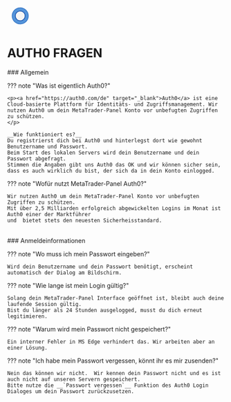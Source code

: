 
<a href="../.." title="MetaTrader-Panel" aria-label="MetaTrader-Panel">
<svg class="mobile_only" width="60" height="60" viewbox="0 0 40 40" xmlns="http://www.w3.org/2000/svg">
  <circle cx="20" cy="20" fill="none" r="12" stroke="#1750AC" stroke-width="3">
	<animate attributeName="r" from="8" to="20" dur="1.5s" begin="0s" repeatCount="indefinite"/>
	<animate attributeName="opacity" from="1" to="0" dur="1.5s" begin="0s" repeatCount="indefinite"/>
  </circle>
  <circle cx="20" cy="20" fill="#3373C4" r="13"/>
  <circle cx="20" cy="20" fill="#5494DA" r="12"/>
  <circle cx="20" cy="20" fill="#1750AC" r="8"/>
  <circle cx="20" cy="20" fill="#F5F5F5" r="7"/>
</svg>
</a>

# AUTH0 FRAGEN
<p id="com-faq"></p>
### Allgemein	 	 

??? note "Was ist eigentlich Auth0?"

	<p><a href="https://auth0.com/de" target="_blank">Auth0</a> ist eine Cloud-basierte Plattform für Identitäts- und Zugriffsmanagement. Wir nutzen Auth0 um dein MetaTrader-Panel Konto vor unbefugten Zugriffen zu schützen. 
	</p>
	
	__Wie funktioniert es?__  
	Du registrierst dich bei Auth0 und hinterlegst dort wie gewohnt Benutzername und Passwort.
	Beim Start des lokalen Servers wird dein Benutzername und dein Passwort abgefragt.  
	Stimmen die Angaben gibt uns Auth0 das OK und wir können sicher sein, dass es auch wirklich du bist, der sich da in dein Konto einlogged.
	

??? note "Wofür nutzt MetaTrader-Panel Auth0?"

    Wir nutzen Auth0 um dein MetaTrader-Panel Konto vor unbefugten Zugriffen zu schützen.	 
	Mit über 2,5 Milliarden erfolgreich abgewickelten Logins im Monat ist Auth0 einer der Marktführer 
	und  bietet stets den neuesten Sicherheisstandard.
	 

<br>
### Anmeldeinformationen

??? note "Wo muss ich mein Passwort eingeben?"

    Wird dein Benutzername und dein Passwort benötigt, erscheint automatisch der Dialog am Bildschirm.	 
	
??? note "Wie lange ist mein Login gültig?"

    Solang dein MetaTrader-Panel Interface geöffnet ist, bleibt auch deine laufende Session gültig.
	Bist du länger als 24 Stunden ausgelogged, musst du dich erneut legitimieren.

??? note "Warum wird mein Passwort nicht gespeichert?"

    Ein interner Fehler in MS Edge verhindert das. Wir arbeiten aber an einer Lösung.	 

??? note "Ich habe mein Passwort vergessen, könnt ihr es mir zusenden?"

    Nein das können wir nicht.  Wir kennen dein Passwort nicht und es ist auch nicht auf unseren Servern gespeichert.
	Bitte nutze die __`Passwort vergessen`__ Funktion des Auth0 Login Dialoges um dein Passwort zurückzusetzen.
	 

<br>	 
<br>
<br>	
<br>
<br>
<br>